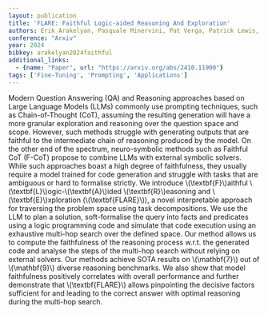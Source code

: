 ```yaml
---
layout: publication
title: 'FLARE: Faithful Logic-aided Reasoning And Exploration'
authors: Erik Arakelyan, Pasquale Minervini, Pat Verga, Patrick Lewis, Isabelle Augenstein
conference: "Arxiv"
year: 2024
bibkey: arakelyan2024faithful
additional_links:
  - {name: "Paper", url: "https://arxiv.org/abs/2410.11900"}
tags: ['Fine-Tuning', 'Prompting', 'Applications']
---
```

Modern Question Answering (QA) and Reasoning approaches based on Large
Language Models (LLMs) commonly use prompting techniques, such as
Chain-of-Thought (CoT), assuming the resulting generation will have a more
granular exploration and reasoning over the question space and scope. However,
such methods struggle with generating outputs that are faithful to the
intermediate chain of reasoning produced by the model. On the other end of the
spectrum, neuro-symbolic methods such as Faithful CoT (F-CoT) propose to
combine LLMs with external symbolic solvers. While such approaches boast a high
degree of faithfulness, they usually require a model trained for code
generation and struggle with tasks that are ambiguous or hard to formalise
strictly. We introduce \\(\textbf\{F\}\\)aithful \\(\textbf\{L\}\\)ogic-\\(\textbf\{A\}\\)ided
\\(\textbf\{R\}\\)easoning and \\(\textbf\{E\}\\)xploration (\\(\textbf\{FLARE\}\\)), a novel
interpretable approach for traversing the problem space using task
decompositions. We use the LLM to plan a solution, soft-formalise the query
into facts and predicates using a logic programming code and simulate that code
execution using an exhaustive multi-hop search over the defined space. Our
method allows us to compute the faithfulness of the reasoning process w.r.t.
the generated code and analyse the steps of the multi-hop search without
relying on external solvers. Our methods achieve SOTA results on \\(\mathbf\{7\}\\)
out of \\(\mathbf\{9\}\\) diverse reasoning benchmarks. We also show that model
faithfulness positively correlates with overall performance and further
demonstrate that \\(\textbf\{FLARE\}\\) allows pinpointing the decisive factors
sufficient for and leading to the correct answer with optimal reasoning during
the multi-hop search.
